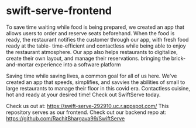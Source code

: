 # swift-serve-frontend

To save time waiting while food is being prepared, we created an app that allows users to order and reserve seats beforehand.
When the food is ready, the restaurant notifies the customer through our app, with fresh food ready at the table- time-efficient and contactless while being able to enjoy the restaurant atmosphere.
Our app also helps restaurants to digitalize, create their own layout, and manage their reservations.
bringing the brick-and-mortar experience into a software platform

Saving time while saving lives, a common goal for all of us here. We've created an app that speeds, simplifies, and savvies the abilities of small to large restaurants to manage their floor in this covid era. Contactless cuisine, hot and ready at your desired time! Check out SwiftServe today.

Check us out at: https://swift-serve-292910.uc.r.appspot.com/
This repository serves as our frontend. Check out our backend repo at: https://github.com/RachitBhargava99/SwiftServe

